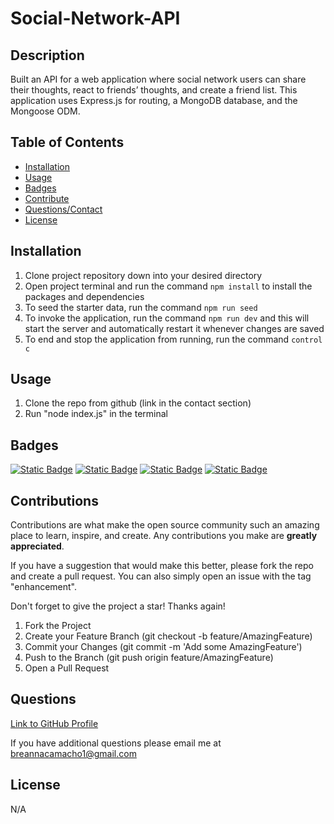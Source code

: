 # Social-Network-API

## Description

Built an API for a web application where social network users can share their thoughts, react to friends’ thoughts, and create a friend list. This application uses Express.js for routing, a MongoDB database, and the Mongoose ODM. 

## Table of Contents 

- [Installation](#installation)
- [Usage](#usage)
- [Badges](#badges)
- [Contribute](#how-to-contribute)
- [Questions/Contact](#questions)
- [License](#license)

## Installation

1. Clone project repository down into your desired directory 
2. Open project terminal and run the command `npm install` to install the packages and dependencies 
3. To seed the starter data, run the command `npm run seed`
4. To invoke the application, run the command `npm run dev` and this will start the server and automatically restart it whenever changes are saved 
5. To end and stop the application from running, run the command `control c`


## Usage

1. Clone the repo from github (link in the contact section) 
2. Run "node index.js" in the terminal 

## Badges

[![Static Badge](https://img.shields.io/badge/GitHub-mandi7469-darkgreen)](https://github.com/mandi7469) [![Static Badge](https://img.shields.io/badge/Express.js-4.19.2-blue%20)](https://www.npmjs.com/package/express) [![Static Badge](https://img.shields.io/badge/Mongoose-8.5.3-red)](https://www.npmjs.com/package/mongoose) [![Static Badge](https://img.shields.io/badge/Nodemon-3.1.4-green)](https://www.npmjs.com/package/nodemon)

## Contributions 

   Contributions are what make the open source community such an amazing place to learn, inspire, and create. Any contributions you make are **greatly appreciated**. 



If you have a suggestion that would make this better, please fork the repo and create a pull request. You can also simply open an issue with the tag "enhancement".

Don't forget to give the project a star! Thanks again!


1. Fork the Project
2. Create your Feature Branch (git checkout -b feature/AmazingFeature)
3. Commit your Changes (git commit -m 'Add some AmazingFeature')
4. Push to the Branch (git push origin feature/AmazingFeature)
5. Open a Pull Request

## Questions

[Link to GitHub Profile](https://github.com/breannacmacho)

If you have additional questions please email me at breannacamacho1@gmail.com

## License

N/A